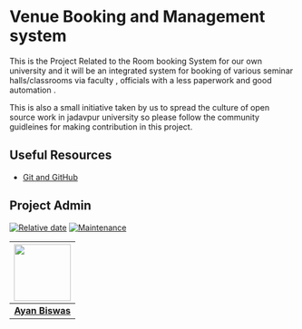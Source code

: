 # Venue Booking and Management system

This is the Project Related to the Room booking System for our own university and it will be an integrated system for booking of various seminar halls/classrooms via faculty , officials with a less paperwork and good automation .

This is also a small initiative taken by us to spread the culture of open source work in jadavpur university so please follow the community guidleines for making contribution in this project.

## Useful Resources

- [Git and GitHub](https://www.digitalocean.com/community/tutorials/how-to-use-git-a-reference-guide)


## Project Admin

[![Relative date](https://img.shields.io/date/1577392258?color=important&label=started&logo=github)](https://github.com/ayan-biswas0412/) [![Maintenance](https://img.shields.io/maintenance/yes/2020?color=green&logo=github)](https://github.com/ayan-biswas0412/)

|                                                                                         <a href="#"><img src="https://avatars3.githubusercontent.com/u/52851184?s=400&u=dea90a2bac4e991b2c5eddb7513e465b816c3476&v=4" width=100px height=100px /></a>                                                                                         |
| :------------------------------------------------------------------------------------------------------------------------------------------------------------------------------------------------------------------------------------------------------------------------------------------------------------------------------------------: |
|                                                                                                                                        **[Ayan Biswas](https://www.linkedin.com/in/ayanbiswas-juetceug/)**                                 